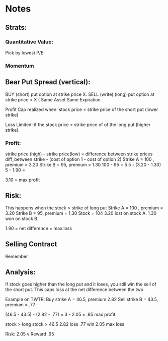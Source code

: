 # Notes

## Strats:
### Quantitative Value:
Pick by lowest P/E
### Momentum 

## Bear Put Spread (vertical):
BUY (short) put option at strike price X.
SELL (write) (long) put option at strike price < X (
Same Asset 
Same Expiration 

Profit Cap realized when: 
stock price < strike price of the short put (lower strike)

Loss Limited:
if the stock price > strike price of of the long put (higher strike).

### Profit:
strike price (high) - strike price(low)  = difference between strike prices
diff_between strike - (cost of option 1 - cost of option 2)
Strike A = 100 , premium = 3.20
Strike B = 95, premium = 1.30
100 - 95 = 5
5 - (3.20 - 1.30) 
5 - 1.90 = 

3.10 = max profit

## Risk:
This happens when the stock > strike of long put
Strike A = 100 , premium = 3.20
Strike B = 95, premium = 1.30
Stock = 104
3.20 lost on stock A.
1.30 won on stock B. 

1.90 = net difference = max loss 


## Selling Contract
Remember
## Analysis:
If stock goes higher than the long put and it loses, you still win the sell of the short put. This caps loss at the net difference between the two 


Example on TWTR:
Buy strike A = 46.5, premium 2.82
Sell strike B = 43.5, premium = .77

(46.5 - 43.5) - (2.82 - .77) = 
3 - 2.05 = .95 max profit 

stock > long 
stock > 46.5
2.82 loss
.77 win 
2.05 max loss 

Risk: 2.05 v Reward .95

